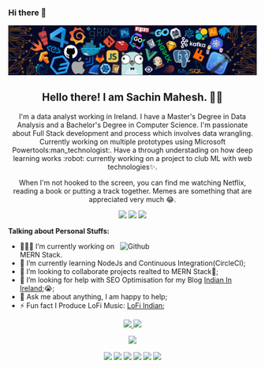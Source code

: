 ### Hi there 👋

<p align="center">
 <img src="https://github.com/cyrus303/cyrus303/blob/main/social/header_.png">
</p>
<h2 align="center">Hello there! I am Sachin Mahesh. 👋🤓</h2>
<p align="center">I'm a data analyst working in Ireland. I have a Master's Degree in Data Analysis and a Bachelor's Degree in Computer Science. I'm passionate about Full Stack development and process which involves data wrangling. Currently working on multiple prototypes using Microsoft Powertools:man_technologist:. Have a through understading on how deep learning works :robot: currently working on a project to club ML with web technologies✨. 
</p>

<p align="center">When I'm not hooked to the screen, you can find me watching Netflix, reading a book or putting a track together. Memes are something that are appreciated very much 😂. </p>

<p align="center"><a href="https://twitter.com/code_blooded_"><img src="https://img.shields.io/badge/twitter-%231DA1F2.svg?&style=for-the-badge&logo=twitter&logoColor=white" height=25></a> <a href="https://www.linkedin.com/in/sachinmahesh1/"><img src="https://img.shields.io/badge/linkedin-%230077B5.svg?&style=for-the-badge&logo=linkedin&logoColor=white" height=25></a> <a href="https://www.instagram.com/normal_0ne_/"><img src="https://img.shields.io/badge/instagram-%23E4405F.svg?&style=for-the-badge&logo=instagram&logoColor=white" height=25></a> 
</p>

<!-- Talking about you -->
**Talking about Personal Stuffs:**

<!-- Any image aligned to the right. Beware the width -->
<img width="55%" align="right" alt="Github" src="https://raw.githubusercontent.com/onimur/.github/master/.resources/git-header.svg" />

- 👨🏽‍💻 I’m currently working on MERN Stack.
- 🌱 I’m currently learning NodeJs and Continuous Integration(CircleCI); 
- 👯 I’m looking to collaborate projects realted to MERN Stack🤝;
- 🤔 I’m looking for help with SEO Optimisation for my Blog [Indian In Ireland](https://www.indianinireland.com/);😭;
- 💬 Ask me about anything, I am happy to help;
- ⚡️ Fun fact I Produce LoFi Music: [LoFi Indian](https://www.youtube.com/channel/UCnoaT7y3rM-zbIn6NdVxJ_A); 

<p align=center>
  <a href="https://github.com/cyrus303">
    <img src="https://badges.pufler.dev/visits/cyrus303/cyrus303?style=flat-square&color=black&logo=github">
  </a>
  <a href="https://github.com/cyrus303?tab=repositories">
    <img src="https://badges.pufler.dev/repos/cyrus303?style=flat-square&color=black&logo=github">
  </a>
</p>
<p align="center">
<a href="https://github.com/cyrus303"><img src="https://img.shields.io/github/followers/cyrus303?style=social"></a>
</p>
<p align="center">
<img src="https://img.shields.io/badge/Robotics-brown"> <img src="https://img.shields.io/badge/Machine Learning-green"> <img src="https://img.shields.io/badge/Deep Learning-red"> <img src="https://img.shields.io/badge/Computer Vision-magenta"> <img src="https://img.shields.io/badge/Natural Language Processing-yellow"> <img src="https://img.shields.io/badge/Reinforcement Learning-blue"> 
</p>








<!--
**cyrus303/cyrus303** is a ✨ _special_ ✨ repository because its `README.md` (this file) appears on your GitHub profile.

Here are some ideas to get you started:

- 🔭 I’m currently working on ...
- 🌱 I’m currently learning ...
- 👯 I’m looking to collaborate on ...
- 🤔 I’m looking for help with ...
- 💬 Ask me about ...
- 📫 How to reach me: ...
- 😄 Pronouns: ...
- ⚡ Fun fact: ...
-->
